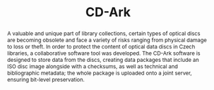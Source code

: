 ---
abstract: A valuable and unique part of library collections, certain types of optical
  discs are becoming obsolete and face a variety of risks ranging from physical damage
  to loss or theft. In order to protect the content of optical data discs in Czech
  libraries, a collaborative software tool was developed. The CD-Ark software is designed
  to store data from the discs, creating data packages that include an ISO disc image
  alongside with a checksums, as well as technical and bibliographic metadata; the
  whole package is uploaded onto a joint server, ensuring bit-level preservation.
creators:
- Hruška, Zdeněk
date: null
document_url: https://services.phaidra.univie.ac.at/api/object/o:1081729/download
grand_parent: iPRES
institutions: []
keywords: []
landing_page_url: https://phaidra.univie.ac.at/o:1081729
language: eng
layout: publication
license: CC BY 4.0 International
notes_url: null
parent: iPRES 2019
publication_type: paper
size: 117157
slides_url: null
source_name: iPRES
title: 'CD-Ark '
year: 2019
---